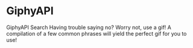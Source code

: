 # GiphyAPI
GiphyAPI Search
Having trouble saying no?  Worry not, use a gif!  A compilation of a few common phrases will yield the perfect gif for you to use!

